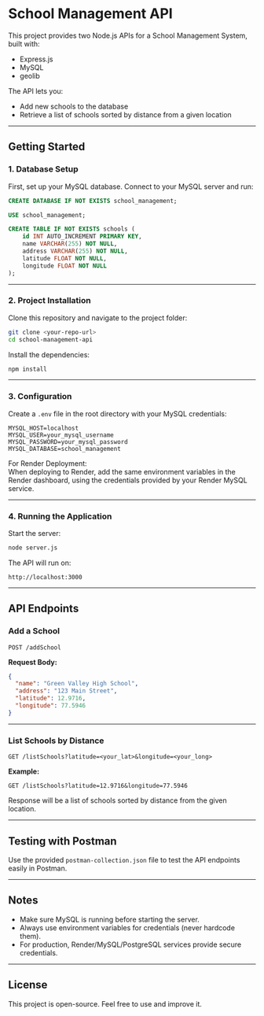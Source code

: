 # School Management API

This project provides two Node.js APIs for a School Management System, built with:

- Express.js  
- MySQL  
- geolib

The API lets you:
- Add new schools to the database  
- Retrieve a list of schools sorted by distance from a given location  

---

## Getting Started

### 1. Database Setup
First, set up your MySQL database. Connect to your MySQL server and run:

```sql
CREATE DATABASE IF NOT EXISTS school_management;

USE school_management;

CREATE TABLE IF NOT EXISTS schools (
    id INT AUTO_INCREMENT PRIMARY KEY,
    name VARCHAR(255) NOT NULL,
    address VARCHAR(255) NOT NULL,
    latitude FLOAT NOT NULL,
    longitude FLOAT NOT NULL
);
```

---

### 2. Project Installation

Clone this repository and navigate to the project folder:

```bash
git clone <your-repo-url>
cd school-management-api
```

Install the dependencies:

```bash
npm install
```

---

### 3. Configuration

Create a `.env` file in the root directory with your MySQL credentials:

```env
MYSQL_HOST=localhost
MYSQL_USER=your_mysql_username
MYSQL_PASSWORD=your_mysql_password
MYSQL_DATABASE=school_management
```

For Render Deployment:  
When deploying to Render, add the same environment variables in the Render dashboard, using the credentials provided by your Render MySQL service.

---

### 4. Running the Application

Start the server:

```bash
node server.js
```

The API will run on:

```
http://localhost:3000
```

---

## API Endpoints

### Add a School
`POST /addSchool`

**Request Body:**
```json
{
  "name": "Green Valley High School",
  "address": "123 Main Street",
  "latitude": 12.9716,
  "longitude": 77.5946
}
```

---

### List Schools by Distance
`GET /listSchools?latitude=<your_lat>&longitude=<your_long>`

**Example:**
```
GET /listSchools?latitude=12.9716&longitude=77.5946
```

Response will be a list of schools sorted by distance from the given location.

---

## Testing with Postman

Use the provided `postman-collection.json` file to test the API endpoints easily in Postman.

---

## Notes
- Make sure MySQL is running before starting the server.  
- Always use environment variables for credentials (never hardcode them).  
- For production, Render/MySQL/PostgreSQL services provide secure credentials.  

---

## License
This project is open-source. Feel free to use and improve it.
